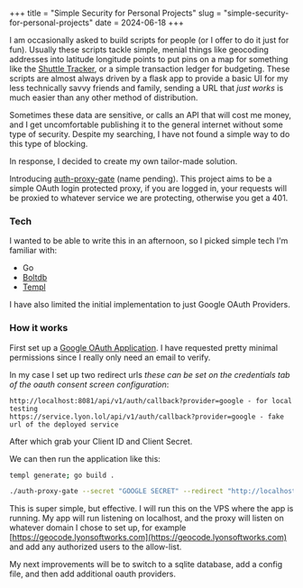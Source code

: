 +++
title = "Simple Security for Personal Projects"
slug = "simple-security-for-personal-projects"
date = 2024-06-18
+++

I am occasionally asked to build scripts for people (or I offer to do it just for fun). Usually these scripts tackle simple, menial things
like geocoding addresses into latitude longitude points to put pins on a map for something like the [Shuttle Tracker](https://github.com/wtg/shuttletracker), or a simple transaction ledger for budgeting. These scripts are almost always
driven by a flask app to provide a basic UI for my less technically savvy friends and family, sending a URL that _just works_ is much easier than any other method of distribution.

Sometimes these data are sensitive, or calls an API that will cost me money, and I get uncomfortable publishing it to the general internet without some type of security. Despite my searching, I have not found a simple way to do this type of blocking.

In response, I decided to create my own tailor-made solution. 

Introducing [auth-proxy-gate](https://github.com/jlyon1/auth-proxy-gate) (name pending). This project aims to be a simple OAuth login protected proxy, if you are logged in, your requests will be proxied to whatever service we are protecting, otherwise you get a 401.

### Tech

I wanted to be able to write this in an afternoon, so I picked simple tech I'm familiar with:

* Go
* [Boltdb](https://github.com/etcd-io/bbolt)
* [Templ](https://github.com/a-h/templ)

I have also limited the initial implementation to just Google OAuth Providers. 

### How it works

First set up a [Google OAuth Application](https://developers.google.com/identity/protocols/oauth2). I have requested pretty minimal permissions since I really only need an email to verify. 

In my case I set up two redirect urls _these can be set on the credentials tab of the oauth consent screen configuration_:

```text
http://localhost:8081/api/v1/auth/callback?provider=google - for local testing
https://service.lyon.lol/api/v1/auth/callback?provider=google - fake url of the deployed service
```

After which grab your Client ID and Client Secret.

We can then run the application like this:

```bash
templ generate; go build .

./auth-proxy-gate --secret "GOOGLE SECRET" --redirect "http://localhost:8081" --clientid "GOOGLE_CLIENT_ID" --secretKey "replace_me_with_a_secret" --proxy "https://www.google.com" --allowList "email@example.com"
```

This is super simple, but effective. I will run this on the VPS where the app is running. My app will run listening on localhost, and the proxy will listen on whatever domain I chose to set up, for example [https://geocode.lyonsoftworks.com](https://geocode.lyonsoftworks.com) and add 
any authorized users to the allow-list.

My next improvements will be to switch to a sqlite database, add a config file, and then add additional oauth providers.
